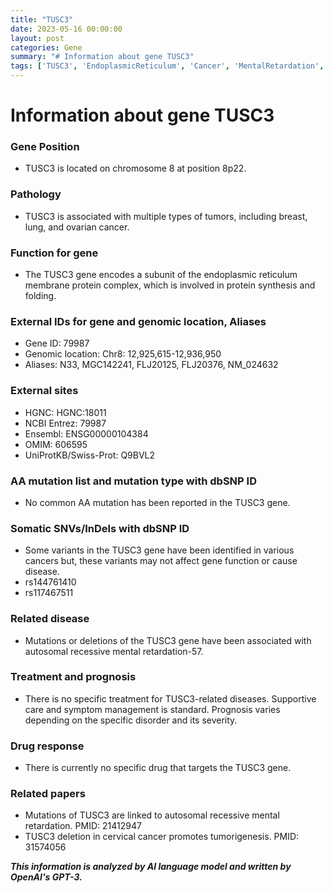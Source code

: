 ```yaml
---
title: "TUSC3"
date: 2023-05-16 00:00:00
layout: post
categories: Gene
summary: "# Information about gene TUSC3"
tags: ['TUSC3', 'EndoplasmicReticulum', 'Cancer', 'MentalRetardation', 'GeneticVariants', 'Prognosis', 'SupportiveCare', 'DrugResponse']
---
```


# Information about gene TUSC3
### Gene Position
- TUSC3 is located on chromosome 8 at position 8p22.

### Pathology
- TUSC3 is associated with multiple types of tumors, including breast, lung, and ovarian cancer. 

### Function for gene
- The TUSC3 gene encodes a subunit of the endoplasmic reticulum membrane protein complex, which is involved in protein synthesis and folding.

### External IDs for gene and genomic location, Aliases
- Gene ID: 79987
- Genomic location: Chr8: 12,925,615-12,936,950
- Aliases: N33, MGC142241, FLJ20125, FLJ20376, NM_024632

### External sites
- HGNC: HGNC:18011
- NCBI Entrez: 79987
- Ensembl: ENSG00000104384
- OMIM: 606595
- UniProtKB/Swiss-Prot: Q9BVL2

### AA mutation list and mutation type with dbSNP ID
- No common AA mutation has been reported in the TUSC3 gene.

### Somatic SNVs/InDels with dbSNP ID
- Some variants in the TUSC3 gene have been identified in various cancers but, these variants may not affect gene function or cause disease.
- rs144761410
- rs117467511

### Related disease
- Mutations or deletions of the TUSC3 gene have been associated with autosomal recessive mental retardation-57.

### Treatment and prognosis
- There is no specific treatment for TUSC3-related diseases. Supportive care and symptom management is standard. Prognosis varies depending on the specific disorder and its severity.

### Drug response
- There is currently no specific drug that targets the TUSC3 gene.

### Related papers
- Mutations of TUSC3 are linked to autosomal recessive mental retardation. PMID: 21412947
- TUSC3 deletion in cervical cancer promotes tumorigenesis. PMID: 31574056

**_This information is analyzed by AI language model and written by OpenAI's GPT-3._**
